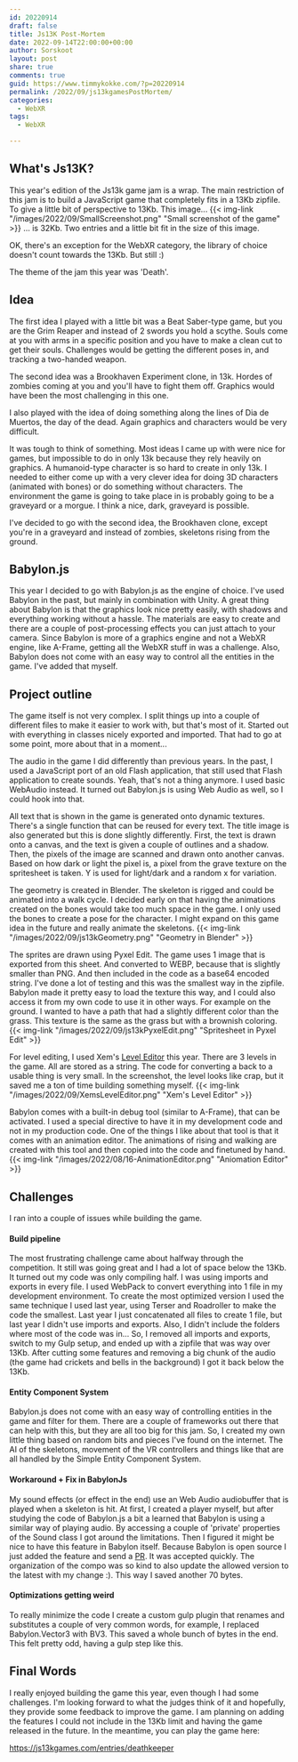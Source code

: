 ```yaml
---
id: 20220914
draft: false
title: Js13K Post-Mortem
date: 2022-09-14T22:00:00+00:00
author: Sorskoot
layout: post
share: true
comments: true
guid: https://www.timmykokke.com/?p=20220914
permalink: /2022/09/js13kgamesPostMortem/
categories:
  - WebXR  
tags:
  - WebXR

---
```


## What's Js13K?
This year's edition of the Js13k game jam is a wrap. The main restriction of this jam is to build a JavaScript game that completely fits in a 13Kb zipfile. To give a little bit of perspective to 13Kb. This image...
{{< img-link "/images/2022/09/SmallScreenshot.png" "Small screenshot of the game" >}}
... is 32Kb. Two entries and a little bit fit in the size of this image.

OK, there's an exception for the WebXR category, the library of choice doesn't count towards the 13Kb. But still :)

The theme of the jam this year was 'Death'. 

## Idea

The first idea I played with a little bit was a Beat Saber-type game, but you are the Grim Reaper and instead of 2 swords you hold a scythe. Souls come at you with arms in a specific position and you have to make a clean cut to get their souls. Challenges would be getting the different poses in, and tracking a two-handed weapon. 

The second idea was a Brookhaven Experiment clone, in 13k. Hordes of zombies coming at you and you'll have to fight them off. Graphics would have been the most challenging in this one.

I also played with the idea of doing something along the lines of Dia de Muertos, the day of the dead. Again graphics and characters would be very difficult. 

It was tough to think of something. Most ideas I came up with were nice for games, but impossible to do in only 13k because they rely heavily on graphics. A humanoid-type character is so hard to create in only 13k. I needed to either come up with a very clever idea for doing 3D characters (animated with bones) or do something without characters. 
The environment the game is going to take place in is probably going to be a graveyard or a morgue. I think a nice, dark, graveyard is possible.

I've decided to go with the second idea, the Brookhaven clone, except you're in a graveyard and instead of zombies, skeletons rising from the ground. 

## Babylon.js

This year I decided to go with Babylon.js as the engine of choice. I've used Babylon in the past, but mainly in combination with Unity. A great thing about Babylon is that the graphics look nice pretty easily, with shadows and everything working without a hassle. The materials are easy to create and there are a couple of post-processing effects you can just attach to your camera. Since Babylon is more of a graphics engine and not a WebXR engine, like A-Frame, getting all the WebXR stuff in was a challenge. Also, Babylon does not come with an easy way 
to control all the entities in the game. I've added that myself.

## Project outline
The game itself is not very complex. I split things up into a couple of different files to make it easier to work with, but that's most of it. Started out with everything in classes nicely exported and imported. That had to go at some point, more about that in a moment...

The audio in the game I did differently than previous years. In the past, I used a JavaScript port of an old Flash application, that still used that Flash application to create sounds. Yeah, that's not a thing anymore. I used basic WebAudio instead. It turned out Babylon.js is using Web Audio as well, so I could hook into that.

All text that is shown in the game is generated onto dynamic textures. There's a single function that can be reused for every text. The title image is also generated but this is done slightly differently. First, the text is drawn onto a canvas, and the text is given a couple of outlines and a shadow. Then, the pixels of the image are scanned and drawn onto another canvas. Based on how dark or light the pixel is, a pixel from the grave texture on the spritesheet is taken. Y is used for light/dark and a random x for variation. 

The geometry is created in Blender. The skeleton is rigged and could be animated into a walk cycle. I decided early on that having the animations created on the bones would take too much space in the game. I only used the bones to create a pose for the character. I might expand on this game idea in the future and really animate the skeletons. 
{{< img-link "/images/2022/09/js13kGeometry.png" "Geometry in Blender" >}}

The sprites are drawn using Pyxel Edit. The game uses 1 image that is exported from this sheet. And converted to WEBP, because that is slightly smaller than PNG. And then included in the code as a base64 encoded string. I've done a lot of testing and this was the smallest way in the zipfile. Babylon made it pretty easy to load the texture this way, and I could also access it from my own code to use it in other ways. For example on the ground. I wanted to have a path that had a slightly different color than the grass. This texture is the same as the grass but with a brownish coloring. 
{{< img-link "/images/2022/09/js13kPyxelEdit.png" "Spritesheet in Pyxel Edit" >}}

For level editing, I used Xem's [Level Editor](https://xem.github.io/js13k-level-editor/editor.html) this year. There are 3 levels in the game. All are stored as a string. The code for converting a back to a usable thing is very small. In the screenshot, the level looks like crap, but it saved me a ton of time building something myself.
{{< img-link "/images/2022/09/XemsLevelEditor.png" "Xem's Level Editor" >}}

Babylon comes with a built-in debug tool (similar to A-Frame), that can be activated. I used a special directive to have it in my development code and not in my production code. One of the things I like about that tool is that it comes with an animation editor. The animations of rising and walking are created with this tool and then copied into the code and finetuned by hand. 
{{< img-link "/images/2022/08/16-AnimationEditor.png" "Aniomation Editor" >}}

## Challenges
I ran into a couple of issues while building the game. 

#### Build pipeline 
The most frustrating challenge came about halfway through the competition. It still was going great and I had a lot of space below the 13Kb. It turned out my code was only compiling half. I was using imports and exports in every file. I used WebPack to convert everything into 1 file in my development environment. To create the most optimized version I used the same technique I used last year, using Terser and Roadroller to make the code the smallest. Last year I just concatenated all files to create 1 file, but last year I didn't use imports and exports. Also, I didn't include the folders where most of the code was in... So, I removed all imports and exports, switch to my Gulp setup, and ended up with a zipfile that was way over 13Kb. After cutting some features and removing a big chunk of the audio (the game had crickets and bells in the background) I got it back below the 13Kb. 

#### Entity Component System
Babylon.js does not come with an easy way of controlling entities in the game and filter for them. There are a couple of frameworks out there that can help with this, but they are all too big for this jam. So, I created my own little thing based on random bits and pieces I've found on the internet. The AI of the skeletons, movement of the VR controllers and things like that are all handled by the Simple Entity Component System.

#### Workaround + Fix in BabylonJs
My sound effects (or effect in the end) use an Web Audio audiobuffer that is played when a skeleton is hit. At first, I created a player myself, but after studying the code of Babylon.js a bit a learned that Babylon is using a similar way of playing audio. By accessing a couple of 'private' properties of the Sound class I got around the limitations. Then I figured it might be nice to have this feature in Babylon itself. Because Babylon is open source I just added the feature and send a [PR](https://github.com/BabylonJS/Babylon.js/pull/12943). It was accepted quickly. The organization of the compo was so kind to also update the allowed version to the latest with my change :). This way I saved another 70 bytes.  

#### Optimizations getting weird

To really minimize the code I create a custom gulp plugin that renames and substitutes a couple of very common words, for example, I replaced Babylon.Vector3 with BV3. This saved a whole bunch of bytes in the end. This felt pretty odd, having a gulp step like this. 

## Final Words

I really enjoyed building the game this year, even though I had some challenges. I'm looking forward to what the judges think of it and hopefully, they provide some feedback to improve the game. I am planning on adding the features I could not include in the 13Kb limit and having the game released in the future. In the meantime, you can play the game here:

https://js13kgames.com/entries/deathkeeper
